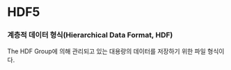 # HDF5

### 계층적 데이터 형식(Hierarchical Data Format, HDF)
The HDF Group에 의해 관리되고 있는 대용량의 데이터를 저장하기 위한 파일 형식이다.

